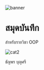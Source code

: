 ![banner](http://picsum.photos/800/250)

# สมุดบันทึก

สำหรับรายวิชา OOP

![cat2](https://github.com/Thanyaporn29/Thanyaporn29.github.io/assets/159878519/1842ce39-1b28-4a16-acd9-eb47176bdb44)

ธัญพร บุญศรี

